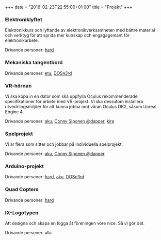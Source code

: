 +++
date = "2016-02-23T22:55:00+01:00"
title = "Projekt"
+++
### Elektroniklyftet
Elektronikkurs och lyftande av elektronikverksamheten med bättre material och verktyg för att sprida mer kunskap och engagagemant för elektronikarbete.

Drivande personer: [hard](/authors/hard)

### Mekaniska tangentbord
Drivande personer: [etu](/authors/etu), [DOSn3rd](/authors/dosn3rd)

### VR-hörnan
Vi ska köpa in en dator som ska uppfylla Oculus rekommenderade specifikationer för arbete med VR-projekt. Vi ska dessutom installera utvecklingsmiljöer för att kunna jobba mot våran Oculus DK2, såsom Unreal Engine 4.

Drivande personer: [aku](/authors/aku), [Conny Siponen @dapper](/authors/siponen), [kira](/authors/kira)

### Spelprojekt
Vi är flera som sitter och jobbar på individuella spelprojekt.

Drivande personer: [aku](/authors/aku), [Conny Siponen @dapper](/authors/siponen)

### Arduino-projekt
Drivande personer: [hard](/authors/hard), [aku](/authors/aku), [DOSn3rd](/authors/dosn3rd)

### Quad Copters
Drivande personer: [hard](/authors/hard)

### IX-Logotypen
Att designa och skapa en logga åt föreningen vore nice. Så vi gör det.

Drivande personer: alla
